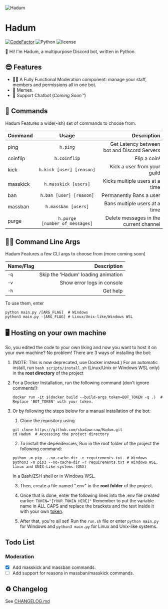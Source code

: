 ![Hadum](https://github.com/shadawcraw/Hadum/blob/master/assets/logo.png)

# Hadum

[![CodeFactor](https://www.codefactor.io/repository/github/shadawcraw/hadum/badge?s=673e1108bf1c904c5a6877adc4ea22e51ad34ae9)](https://www.codefactor.io/repository/github/shadawcraw/hadum) ![Python](https://img.shields.io/static/v1?label=Python&message=3.9&color=blue) ![license](https://img.shields.io/static/v1?label=license&message=GPL-3.0&color=success)

👋 Hi! I'm Hadum, a multipurpose Discord bot, written in Python.

## 😎 Features

- 👨‍⚖️ A Fully Functional Moderation component: manage your staff, members and permissions all in one bot.
- 🗿 Memes.
- 🤖 Support Chatbot (_Coming Soon™_)

## 👻 Commands

Hadum Features a wide(-ish) set of commands to choose from.

| Command  |             Usage              |                                 Description |
| :------- | :----------------------------: | ------------------------------------------: |
| ping     |            `h.ping`            | Get Latency between bot and Discord Servers |
| coinflip |          `h.coinflip`          |                                Flip a coin! |
| kick     |    `h.kick [user] [reason]`    |                 Kick a user from your guild |
| masskick |      `h.masskick [users]`      |              Kicks multiple users at a time |
| ban      |    `h.ban [user] [reason]`     |                     Permanently Bans a user |
| massban  |      `h.massban [users]`       |               Bans multiple users at a time |
| purge    | `h.purge [number_of_messages]` |      Delete messages in the current channel |

## 👩‍💻 Command Line Args

Hadum Features a few CLI args to choose from (more coming soon)

| Name/Flag |                        Description |
| :-------- | ---------------------------------: |
| `-q`      | Skip the 'Hadum' loading animation |
| `-v`      |         Show error logs in console |
| `-h`      |                           Get help |

To use them, enter

```shell
python main.py /[ARG_FLAG]  # Windows
python3 main.py -[ARG_FLAG] # Linux/Unix-like/Windows WSL
```

## 🖥 Hosting on your own machine

So, you edited the code to your own liking and now you want to host it on your own machine? No problem! There are 3 ways of installing the bot:

1. (NOTE: This is now deprecated, use Docker instead.)
   For an automatic install, run `bash scripts/install.sh` (Linux/Unix or Windows WSL only) in the **root directory** of the project

2. For a Docker Installation, run the following command (don't ignore comments!):

   ```shell
   docker run -it $(docker build --build-args token=BOT_TOKEN -q .)  # Replace 'BOT_TOKEN' with your token.
   ```

3. Or by following the steps below for a manual installation of the bot:

   1. Clone the repository using

   ```shell
   git clone https://github.com/shadawcraw/Hadum.git
   cd Hadum  # Accessing the project directory
   ```

   2. To install the dependencies, Run in the root folder of the project the following command:

   ```shell
   python -m pip  --no-cache-dir -r requirements.txt  # Windows
   python3 -m pip3 --no-cache-dir -r requirements.txt # Windows WSL, Linux and UNIX-Like systems (OSX)
   ```

   In a Bash/ZSH shell or in Windows WSL.

   3. Then, create a file named ".env" in the **root folder** of the project.

   4. Once that is done, enter the following lines into the .env file created earlier:
      `TOKEN="[YOUR_TOKEN_HERE]"`
      Remember to put the variable name in ALL CAPS and replace the brackets and the text inside it with your own [token](https://www.writebots.com/discord-bot-token/).

   5. After that, you're all set! Run the `run.sh` file or enter `python main.py` for Windows and `python3 main.py` for Linux and Unix-like systems.

## Todo List

### Moderation

- [x] Add masskick and massban commands. 
- [ ] Add support for reasons in massban/masskick commands.

## ♻ Changelog

See [CHANGELOG.md](https://github.com/shadawcraw/Hadum/blob/master/CHANGELOG.md)
